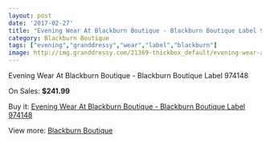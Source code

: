 ```yaml
---
layout: post
date: '2017-02-27'
title: "Evening Wear At Blackburn Boutique - Blackburn Boutique Label 974148"
category: Blackburn Boutique
tags: ["evening","granddressy","wear","label","blackburn"]
image: http://img.granddressy.com/21369-thickbox_default/evening-wear-at-blackburn-boutique-blackburn-boutique-label-974148.jpg
---
```

Evening Wear At Blackburn Boutique - Blackburn Boutique Label 974148

On Sales: **$241.99**
<a href="https://www.granddressy.com/en/blackburn-boutique/20337-evening-wear-at-blackburn-boutique-blackburn-boutique-label-974148.html"><amp-img layout="responsive" width="600" height="600" src="//img.granddressy.com/21369-thickbox_default/evening-wear-at-blackburn-boutique-blackburn-boutique-label-974148.jpg" alt="Evening Wear At Blackburn Boutique - Blackburn Boutique Label 974148 0" /></a>

Buy it: [Evening Wear At Blackburn Boutique - Blackburn Boutique Label 974148](https://www.granddressy.com/en/blackburn-boutique/20337-evening-wear-at-blackburn-boutique-blackburn-boutique-label-974148.html "Evening Wear At Blackburn Boutique - Blackburn Boutique Label 974148")

View more: [Blackburn Boutique](https://www.granddressy.com/en/486-blackburn-boutique "Blackburn Boutique")